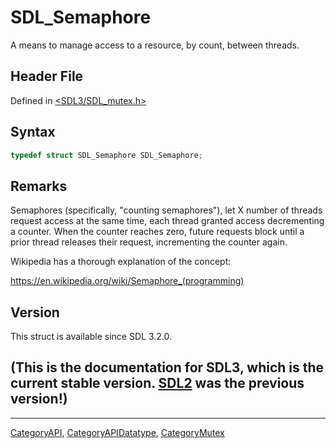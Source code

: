 # SDL_Semaphore

A means to manage access to a resource, by count, between threads.

## Header File

Defined in [<SDL3/SDL_mutex.h>](https://github.com/libsdl-org/SDL/blob/main/include/SDL3/SDL_mutex.h)

## Syntax

```c
typedef struct SDL_Semaphore SDL_Semaphore;
```

## Remarks

Semaphores (specifically, "counting semaphores"), let X number of threads
request access at the same time, each thread granted access decrementing a
counter. When the counter reaches zero, future requests block until a prior
thread releases their request, incrementing the counter again.

Wikipedia has a thorough explanation of the concept:

https://en.wikipedia.org/wiki/Semaphore_(programming)

## Version

This struct is available since SDL 3.2.0.

## (This is the documentation for SDL3, which is the current stable version. [SDL2](https://wiki.libsdl.org/SDL2/) was the previous version!)



----
[CategoryAPI](CategoryAPI), [CategoryAPIDatatype](CategoryAPIDatatype), [CategoryMutex](CategoryMutex)

